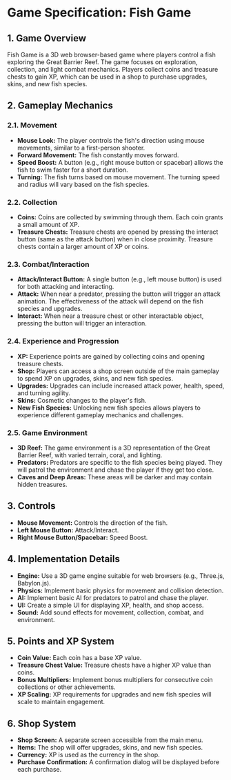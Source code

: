 # Game Specification: Fish Game

## 1. Game Overview
Fish Game is a 3D web browser-based game where players control a fish exploring the Great Barrier Reef. The game focuses on exploration, collection, and light combat mechanics. Players collect coins and treasure chests to gain XP, which can be used in a shop to purchase upgrades, skins, and new fish species.

## 2. Gameplay Mechanics

### 2.1. Movement
*   **Mouse Look:** The player controls the fish's direction using mouse movements, similar to a first-person shooter.
*   **Forward Movement:** The fish constantly moves forward.
*   **Speed Boost:** A button (e.g., right mouse button or spacebar) allows the fish to swim faster for a short duration.
*   **Turning:** The fish turns based on mouse movement. The turning speed and radius will vary based on the fish species.

### 2.2. Collection
*   **Coins:** Coins are collected by swimming through them. Each coin grants a small amount of XP.
*   **Treasure Chests:** Treasure chests are opened by pressing the interact button (same as the attack button) when in close proximity. Treasure chests contain a larger amount of XP or coins.

### 2.3. Combat/Interaction
*   **Attack/Interact Button:** A single button (e.g., left mouse button) is used for both attacking and interacting.
*   **Attack:** When near a predator, pressing the button will trigger an attack animation. The effectiveness of the attack will depend on the fish species and upgrades.
*   **Interact:** When near a treasure chest or other interactable object, pressing the button will trigger an interaction.

### 2.4. Experience and Progression
*   **XP:** Experience points are gained by collecting coins and opening treasure chests.
*   **Shop:** Players can access a shop screen outside of the main gameplay to spend XP on upgrades, skins, and new fish species.
*   **Upgrades:** Upgrades can include increased attack power, health, speed, and turning agility.
*   **Skins:** Cosmetic changes to the player's fish.
*   **New Fish Species:** Unlocking new fish species allows players to experience different gameplay mechanics and challenges.

### 2.5. Game Environment
*   **3D Reef:** The game environment is a 3D representation of the Great Barrier Reef, with varied terrain, coral, and lighting.
*   **Predators:** Predators are specific to the fish species being played. They will patrol the environment and chase the player if they get too close.
*   **Caves and Deep Areas:** These areas will be darker and may contain hidden treasures.

## 3. Controls
*   **Mouse Movement:** Controls the direction of the fish.
*   **Left Mouse Button:** Attack/Interact.
*   **Right Mouse Button/Spacebar:** Speed Boost.

## 4. Implementation Details
*   **Engine:** Use a 3D game engine suitable for web browsers (e.g., Three.js, Babylon.js).
*   **Physics:** Implement basic physics for movement and collision detection.
*   **AI:** Implement basic AI for predators to patrol and chase the player.
*   **UI:** Create a simple UI for displaying XP, health, and shop access.
*   **Sound:** Add sound effects for movement, collection, combat, and environment.

## 5. Points and XP System
*   **Coin Value:** Each coin has a base XP value.
*   **Treasure Chest Value:** Treasure chests have a higher XP value than coins.
*   **Bonus Multipliers:** Implement bonus multipliers for consecutive coin collections or other achievements.
*   **XP Scaling:** XP requirements for upgrades and new fish species will scale to maintain engagement.

## 6. Shop System
*   **Shop Screen:** A separate screen accessible from the main menu.
*   **Items:** The shop will offer upgrades, skins, and new fish species.
*   **Currency:** XP is used as the currency in the shop.
*   **Purchase Confirmation:** A confirmation dialog will be displayed before each purchase.